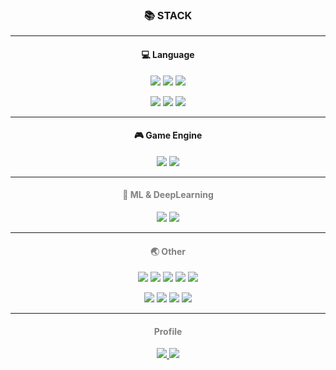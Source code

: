 ### **<p align="center">📚 STACK</p>**

---------------------------------------

#### <p align="center">:computer: Language</p>
<p align="center" style="color:gray">
  <img src="https://img.shields.io/badge/C%23-239120?style=for-the-badge&logo=C Sharp&logoColor=white"/>
  <img src="https://img.shields.io/badge/C++-00599C?style=for-the-badge&logo=C%2B%2B&logoColor=white"/>
  <img src="https://img.shields.io/badge/Python-3776AB?style=for-the-badge&logo=Python&logoColor=white"/>
</p>

<p align="center" style="color:gray">
  <img src="https://img.shields.io/badge/Java-007396?style=for-the-badge&logo=Oracle&logoColor=white"/>
  <img src="https://img.shields.io/badge/JavaScript-F7DF1E?style=for-the-badge&logo=JavaScript&logoColor=white"/>
  <img src="https://img.shields.io/badge/C-A8B9CC?style=for-the-badge&logo=C&logoColor=white"/>
</p>

---------------------------------------
#### <p align="center">:video_game: Game Engine</p>
<p align="center" style="color:gray">
  <img src="https://img.shields.io/badge/Unity-000000?style=for-the-badge&logo=Unity&logoColor=white"/>
  <img src="https://img.shields.io/badge/Unreal Engine-0E1128?style=for-the-badge&logo=Unreal Engine&logoColor=white"/>
</p>

---------------------------------------
#### <p align="center" style="color:gray">🤖 ML & DeepLearning </p>
<p align="center">
  <img src="https://img.shields.io/badge/TensorFlow-FF6F00?style=for-the-badge&logo=TensorFlow&logoColor=white"/>
  <img src="https://img.shields.io/badge/Keras-D00000?style=for-the-badge&logo=Keras&logoColor=white"/>
</p>

---------------------------------------
#### <p align="center" style="color:gray">🌏 Other </p>
<p align="center" style="color:gray">
  <img src="https://img.shields.io/badge/Django-092E20?style=for-the-badge&logo=Django&logoColor=white"/>
  <img src="https://img.shields.io/badge/MySQL-4479A1?style=for-the-badge&logo=MySQL&logoColor=white"/>
  <img src="https://img.shields.io/badge/CSS3-1572B6?style=for-the-badge&logo=CSS3&logoColor=white"/>
  <img src="https://img.shields.io/badge/HTML5-E34F26?style=for-the-badge&logo=HTML5&logoColor=white"/>
  <img src="https://img.shields.io/badge/Node.js-339933?style=for-the-badge&logo=Node.js&logoColor=white"/>
</p>

<p align="center" style="color:gray">
  <img src="https://img.shields.io/badge/NumPy-013243?style=for-the-badge&logo=NumPy&logoColor=white"/>
  <img src="https://img.shields.io/badge/pandas-150458?style=for-the-badge&logo=pandas&logoColor=white"/>
  <img src="https://img.shields.io/badge/Spring-6DB33F?style=for-the-badge&logo=Spring&logoColor=white"/>
  <img src="https://img.shields.io/badge/Arduino-00979D?style=for-the-badge&logo=Arduino&logoColor=white"/>
</p>

---------------------------------------
#### <p align="center" style="color:gray"> Profile </p>
<p align="center" style="color:gray">
  <a href="https://www.codingame.com/profile/54ac2abfdb5aecfec08994e694e999817948694">
    <img src="https://img.shields.io/badge/CodinGame-F2BB13?style=for-the-badge&logo=CodinGame&logoColor=white"/>
  </a>
  <a href="https://www.acmicpc.net/user/projectru75">
    <img src="https://img.shields.io/badge/Baekjoon-99CC00?style=for-the-badge&logo=sharp&logoColor=white"/>
  </a>
</p>
